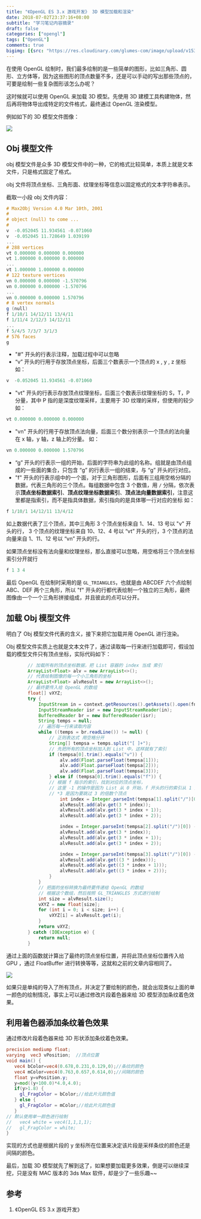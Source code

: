 ```yaml
---
title: "《OpenGL ES 3.x 游戏开发》 3D 模型加载和渲染"
date: 2018-07-02T23:37:16+08:00
subtitle: "学习笔记内容摘录"
draft: false
categories: ["opengl"]
tags: ["OpenGL"]
comments: true
bigimg: [{src: "https://res.cloudinary.com/glumes-com/image/upload/v1530546092/life/pexels-photo-247932.jpg", desc: "Robot"}]
---
```



在使用 OpenGL 绘制时，我们最多绘制的是一些简单的图形，比如三角形、圆形、立方体等，因为这些图形的顶点数量不多，还是可以手动的写出那些顶点的，可要是绘制一些复杂图形该怎么办呢？

<!--more-->

这时候就可以使用 OpenGL 来加载 3D 模型。先使用 3D 建模工具构建物体，然后再将物体导出成特定的文件格式，最终通过 OpenGL 渲染模型。

例如如下的 3D 模型文件图像：

![](https://res.cloudinary.com/glumes-com/image/upload/c_scale,h_555/v1530544235/code/WechatIMG24.jpg)


## Obj 模型文件

obj 模型文件是众多 3D 模型文件中的一种，它的格式比较简单，本质上就是文本文件，只是格式固定了格式。

obj 文件将顶点坐标、三角形面、纹理坐标等信息以固定格式的文本字符串表示。

截取一小段 obj 文件内容：

```glsl
# Max2Obj Version 4.0 Mar 10th, 2001
#
# object (null) to come ...
#
v  -0.052045 11.934561 -0.071060
v  -0.052045 11.728649 1.039199
...
# 288 vertices
vt 0.000000 0.000000 0.000000
vt 1.000000 0.000000 0.000000
...
vt 1.000000 1.000000 0.000000
# 122 texture vertices
vn 0.000000 0.000000 -1.570796
vn 0.000000 0.000000 -1.570796
...
vn 0.000000 0.000000 1.570796
# 8 vertex normals
g (null)
f 1/10/1 14/12/11 13/4/11 
f 1/11/4 2/12/3 14/12/11
...
f 5/4/5 7/3/7 3/1/3
# 576 faces
g
```

*	"#" 开头的行表示注释，加载过程中可以忽略
*	“v” 开头的行用于存放顶点坐标，后面三个数表示一个顶点的 x , y , z 坐标
	如：
	
```java
v  -0.052045 11.934561 -0.071060
```

*	"vt" 开头的行表示存放顶点纹理坐标，后面三个数表示纹理坐标的 S，T，P 分量，其中 P 指的是深度纹理采样，主要用于 3D 纹理的采样，但使用的较少
	如：
```java
vt 0.000000 0.000000 0.000000
```

*	"vn" 开头的行用于存放顶点法向量，后面三个数分别表示一个顶点的法向量在 x 轴，y 轴，z 轴上的分量。
	如：
```java
vn 0.000000 0.000000 1.570796
```
*	“g” 开头的行表示一组的开始，后面的字符串为此组的名称。组就是由顶点组成的一些面的集合，只包含 “g” 的行表示一组的结束，与 “g” 开头的行对应。
*	"f" 开头的行表示组中的一个面，对于三角形图形，后面有三组用空格分隔的数据，代表三角形的三个顶点。每组数据中包含 3 个数值，用 `/` 分隔，依次表示**顶点坐标数据索引**、**顶点纹理坐标数据索引**、**顶点法向量数据索引**，注意这里都是指索引，而不是指具体数据，索引指向的是具体哪一行对应的坐标
	如：
```java
f 1/10/1 14/12/11 13/4/12 
```
如上数据代表了三个顶点，其中三角形 3 个顶点坐标来自 1、14、13 号以 "v" 开头的行， 3 个顶点的纹理坐标来自 10、12、4 号以 “vt” 开头的行，3 个顶点的法向量来自 1、11、12 号以 “vn” 开头的行。

如果顶点坐标没有法向量和纹理坐标，那么直接可以忽略，用空格将三个顶点坐标索引分开就行
```java
f 1 3 4
```

最后 OpenGL 在绘制时采用的是 `GL_TRIANGLES`，也就是由 ABCDEF 六个点绘制 ABC、DEF 两个三角形，所以 "f" 开头的行都代表绘制一个独立的三角形，最终图像由一个一个三角形拼接组成，并且彼此的点可以分开。 


## 加载 Obj 模型文件

明白了 Obj 模型文件代表的含义，接下来把它加载并用 OpenGL 进行渲染。

Obj 模型文件实质上也就是文本文件了，通过读取每一行来进行加载即可，假设加载的模型文件只有顶点坐标，实际代码如下：

```java
		// 加载所有的顶点坐标数据，把 List 容器的 index 当成 索引
        ArrayList<Float> alv = new ArrayList<>();
        // 代表绘制图像的每一个小三角形的坐标
        ArrayList<Float> alvResult = new ArrayList<>();
        // 最终要传入给 OpenGL 的数组
        float[] vXYZ;
        try {
            InputStream in = context.getResources().getAssets().open(fname);
            InputStreamReader isr = new InputStreamReader(in);
            BufferedReader br = new BufferedReader(isr);
            String temps = null;
			// 遍历每一行来读取内容
            while ((temps = br.readLine()) != null) {
	            // 正则表达式 用空格分开
                String[] tempsa = temps.split("[ ]+");
                // 先把所有的顶点坐标加入到 List 中，这样就有了索引
                if (tempsa[0].trim().equals("v")) {
                    alv.add(Float.parseFloat(tempsa[1]));
                    alv.add(Float.parseFloat(tempsa[2]));
                    alv.add(Float.parseFloat(tempsa[3]));
                } else if (tempsa[0].trim().equals("f")) {
                // 根据 f 指示的索引，找到对应的顶点坐标，
                // 这里 -1 的操作是因为 List 从 0 开始，f 开头的行的索引从 1 开始
                // *3 是因为要跳过 3 的倍数个顶点
                    int index = Integer.parseInt(tempsa[1].split("/")[0]) - 1;
                    alvResult.add(alv.get(3 * index));
                    alvResult.add(alv.get(3 * index + 1));
                    alvResult.add(alv.get(3 * index + 2));

                    index = Integer.parseInt(tempsa[2].split("/")[0]) - 1;
                    alvResult.add(alv.get(3 * index));
                    alvResult.add(alv.get(3 * index + 1));
                    alvResult.add(alv.get(3 * index + 2));

                    index = Integer.parseInt(tempsa[3].split("/")[0]) - 1;
                    alvResult.add(alv.get((3 * index)));
                    alvResult.add(alv.get((3 * index + 1)));
                    alvResult.add(alv.get((3 * index + 2)));
                }
            }
            // 把面的坐标转换为最终要传递给 OpenGL 的数组
            // 根据这个数组，然后按照 GL_TRIANGLES 方式进行绘制
            int size = alvResult.size();
            vXYZ = new float[size];
            for (int i = 0; i < size; i++) {
                vXYZ[i] = alvResult.get(i);
            }
            return vXYZ;
        } catch (IOException e) {
            return null;
        }
```

通过上面的函数就计算出了最终的顶点坐标位置，并将此顶点坐标位置传入给 GPU ，通过 FloatBuffer 进行转换等等，这就和之前的文章内容相同了。

![](https://res.cloudinary.com/glumes-com/image/upload/c_scale,h_555/v1530544610/code/WechatIMG25.jpg)

如果只是单纯的导入了所有顶点，并决定了要绘制的颜色，就会出现类似上面的单一颜色的绘制情况，事实上可以通过修改片段着色器来给 3D 模型添加条纹着色效果。

## 利用着色器添加条纹着色效果

通过修改片段着色器来给 3D 形状添加条纹着色效果。

```glsl
precision mediump float;
varying  vec3 vPosition;  //顶点位置
void main() {
   vec4 bColor=vec4(0.678,0.231,0.129,0);//条纹的颜色
   vec4 mColor=vec4(0.763,0.657,0.614,0);//间隔的颜色
   float y=vPosition.y;
   y=mod((y+100.0)*4.0,4.0);
   if(y>1.8) {
     gl_FragColor = bColor;//给此片元颜色值
   } else {
     gl_FragColor = mColor;//给此片元颜色值
   }
// 默认使用单一颜色进行绘制
//   vec4 white = vec4(1,1,1,1);
//   gl_FragColor = white;
}
```

实现的方式也是根据片段的 y 坐标所在位置来决定该片段是采样条纹的颜色还是间隔的颜色。

最后，加载 3D 模型就先了解到这了，如果想要加载更多效果，倒是可以继续深挖，只是没有 MAC 版本的 3ds Max 软件，却是少了一些乐趣~~

## 参考

1. 《OpenGL ES 3.x 游戏开发》